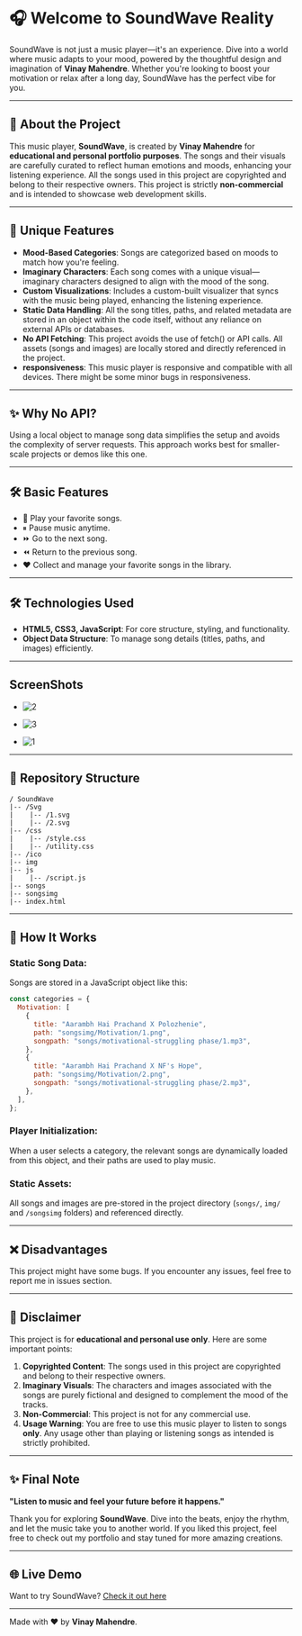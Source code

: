 # 🎧 Welcome to SoundWave Reality

SoundWave is not just a music player—it's an experience. Dive into a world where music adapts to your mood, powered by the thoughtful design and imagination of **Vinay Mahendre**. Whether you're looking to boost your motivation or relax after a long day, SoundWave has the perfect vibe for you.

---

## 🌟 About the Project
This music player, **SoundWave**, is created by **Vinay Mahendre** for **educational and personal portfolio purposes**. The songs and their visuals are carefully curated to reflect human emotions and moods, enhancing your listening experience. All the songs used in this project are copyrighted and belong to their respective owners. This project is strictly **non-commercial** and is intended to showcase web development skills.

---

## 🎨 Unique Features
- **Mood-Based Categories**: Songs are categorized based on moods to match how you're feeling.
- **Imaginary Characters**: Each song comes with a unique visual—imaginary characters designed to align with the mood of the song.
- **Custom Visualizations**: Includes a custom-built visualizer that syncs with the music being played, enhancing the listening experience.
- **Static Data Handling**: All the song titles, paths, and related metadata are stored in an object within the code itself, without any reliance on external APIs or databases.
- **No API Fetching**: This project avoids the use of fetch() or API calls. All assets (songs and images) are locally stored and directly referenced in the project.
- **responsiveness**: This music player is responsive and compatible with all devices. There might be some minor bugs in responsiveness.

---

## ✨ Why No API?
Using a local object to manage song data simplifies the setup and avoids the complexity of server requests. This approach works best for smaller-scale projects or demos like this one.

---

## 🛠️ Basic Features
- 🎵 Play your favorite songs.
- ⏸ Pause music anytime.
- ⏩ Go to the next song.
- ⏪ Return to the previous song.
- ❤️ Collect and manage your favorite songs in the library.

---

## 🛠️ Technologies Used
- **HTML5, CSS3, JavaScript**: For core structure, styling, and functionality.
- **Object Data Structure**: To manage song details (titles, paths, and images) efficiently.

---

## ScreenShots

- ![2](https://github.com/user-attachments/assets/ef8f9931-2c0b-41ef-9680-1c4406d4b6bc)
  
- ![3](https://github.com/user-attachments/assets/33026213-99d1-4924-869d-538fd9c8f0c6)
  
- ![1](https://github.com/user-attachments/assets/261eb724-1769-4a3b-b0e4-02f64cb8d1df)

---

## 📂 Repository Structure
```
/ SoundWave
|-- /Svg
|    |-- /1.svg
|    |-- /2.svg
|-- /css
|    |-- /style.css
|    |-- /utility.css
|-- /ico
|-- img
|-- js
|    |-- /script.js
|-- songs
|-- songsimg
|-- index.html
```

---

## 📂 How It Works

### Static Song Data:
Songs are stored in a JavaScript object like this:

```javascript
const categories = {
  Motivation: [
    {
      title: "Aarambh Hai Prachand X Polozhenie",
      path: "songsimg/Motivation/1.png",
      songpath: "songs/motivational-struggling phase/1.mp3",
    },
    {
      title: "Aarambh Hai Prachand X NF's Hope",
      path: "songsimg/Motivation/2.png",
      songpath: "songs/motivational-struggling phase/2.mp3",
    },
  ],
};
```

### Player Initialization:
When a user selects a category, the relevant songs are dynamically loaded from this object, and their paths are used to play music.

### Static Assets:
All songs and images are pre-stored in the project directory (`songs/`, `img/` and `/songsimg` folders) and referenced directly.


---

## ❌ Disadvantages

This project might have some bugs. If you encounter any issues, feel free to report me in issues section.

---

## 📄 Disclaimer
This project is for **educational and personal use only**. Here are some important points:

1. **Copyrighted Content**: The songs used in this project are copyrighted and belong to their respective owners.
2. **Imaginary Visuals**: The characters and images associated with the songs are purely fictional and designed to complement the mood of the tracks.
3. **Non-Commercial**: This project is not for any commercial use.
4. **Usage Warning**: You are free to use this music player to listen to songs **only**. Any usage other than playing or listening songs as intended is strictly prohibited.

---

## ✨ Final Note
**"Listen to music and feel your future before it happens."**

Thank you for exploring **SoundWave**. Dive into the beats, enjoy the rhythm, and let the music take you to another world. If you liked this project, feel free to check out my portfolio and stay tuned for more amazing creations.

---

## 🌐 Live Demo
Want to try SoundWave? [Check it out here](https://vinaymahendre.github.io/SoundWave/)

---

Made with ❤️ by **Vinay Mahendre**.

